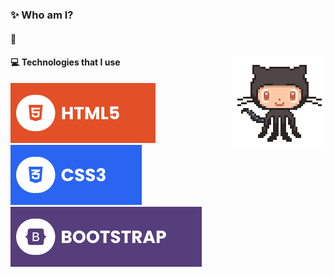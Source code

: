 ### ✨ Who am I?

#### 🔗 
<img align='right' src='assets/octocat-anime.gif' width='150'>

#### 💻 Technologies that I use
![HTML5](./assets/html.svg) ![CSS3](./assets/css.svg) ![Bootstrap](./assets/bootstrap.svg) <!--![JavaScript](./assets/javascript.svg) ![React](./assets/react.svg)-->


<!--Here are some ideas to get you started:

- 🔭 I’m currently working on ...
- 🌱 I’m currently learning ...
- 👯 I’m looking to collaborate on ...
- 🤔 I’m looking for help with ...
- 💬 Ask me about ...
- 📫 How to reach me: ...
- 😄 Pronouns: ...
- ⚡ Fun fact: ...
-->
